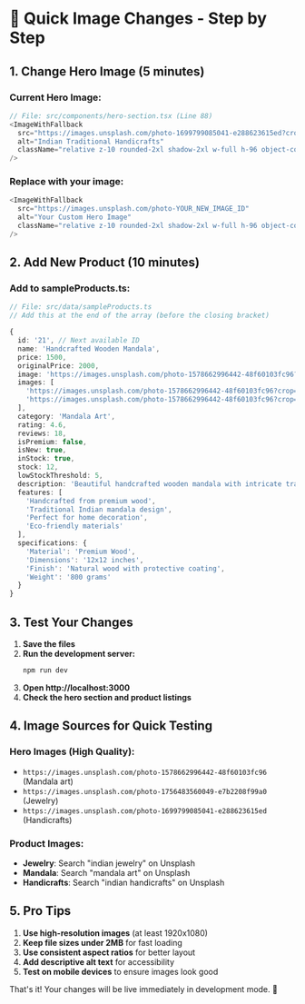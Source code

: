 # 🚀 Quick Image Changes - Step by Step

## **1. Change Hero Image (5 minutes)**

### **Current Hero Image:**
```typescript
// File: src/components/hero-section.tsx (Line 88)
<ImageWithFallback
  src="https://images.unsplash.com/photo-1699799085041-e288623615ed?crop=entropy&cs=tinysrgb&fit=max&fm=jpg&ixid=M3w3Nzg4Nzd8MHwxfHNlYXJjaHwxfHxpbmRpYW4lMjB0cmFkaXRpb25hbCUyMGhhbmRpY3JhZnRzJTIwaGVyb3xlbnwxfHx8fDE3NTkyMzM5MDd8MA&ixlib=rb-4.0&q=80&w=1080"
  alt="Indian Traditional Handicrafts"
  className="relative z-10 rounded-2xl shadow-2xl w-full h-96 object-cover"
/>
```

### **Replace with your image:**
```typescript
<ImageWithFallback
  src="https://images.unsplash.com/photo-YOUR_NEW_IMAGE_ID"
  alt="Your Custom Hero Image"
  className="relative z-10 rounded-2xl shadow-2xl w-full h-96 object-cover"
/>
```

## **2. Add New Product (10 minutes)**

### **Add to sampleProducts.ts:**
```typescript
// File: src/data/sampleProducts.ts
// Add this at the end of the array (before the closing bracket)

{
  id: '21', // Next available ID
  name: 'Handcrafted Wooden Mandala',
  price: 1500,
  originalPrice: 2000,
  image: 'https://images.unsplash.com/photo-1578662996442-48f60103fc96?crop=entropy&cs=tinysrgb&fit=max&fm=jpg&ixid=M3w3Nzg4Nzd8MHwxfHNlYXJjaHwxfHxtYW5kYWxhJTIwYXJ0JTIwd29vZGVufGVufDF8fHx8MTc1OTIzNDQ5MHww&ixlib=rb-4.0&q=80&w=1080',
  images: [
    'https://images.unsplash.com/photo-1578662996442-48f60103fc96?crop=entropy&cs=tinysrgb&fit=max&fm=jpg&ixid=M3w3Nzg4Nzd8MHwxfHNlYXJjaHwxfHxtYW5kYWxhJTIwYXJ0JTIwd29vZGVufGVufDF8fHx8MTc1OTIzNDQ5MHww&ixlib=rb-4.0&q=80&w=1080',
    'https://images.unsplash.com/photo-1578662996442-48f60103fc96?crop=entropy&cs=tinysrgb&fit=max&fm=jpg&ixid=M3w3Nzg4Nzd8MHwxfHNlYXJjaHwxfHxtYW5kYWxhJTIwYXJ0JTIwd29vZGVufGVufDF8fHx8MTc1OTIzNDQ5MHww&ixlib=rb-4.0&q=80&w=1080'
  ],
  category: 'Mandala Art',
  rating: 4.6,
  reviews: 18,
  isPremium: false,
  isNew: true,
  inStock: true,
  stock: 12,
  lowStockThreshold: 5,
  description: 'Beautiful handcrafted wooden mandala with intricate traditional patterns.',
  features: [
    'Handcrafted from premium wood',
    'Traditional Indian mandala design',
    'Perfect for home decoration',
    'Eco-friendly materials'
  ],
  specifications: {
    'Material': 'Premium Wood',
    'Dimensions': '12x12 inches',
    'Finish': 'Natural wood with protective coating',
    'Weight': '800 grams'
  }
}
```

## **3. Test Your Changes**

1. **Save the files**
2. **Run the development server:**
   ```bash
   npm run dev
   ```
3. **Open http://localhost:3000**
4. **Check the hero section and product listings**

## **4. Image Sources for Quick Testing**

### **Hero Images (High Quality):**
- `https://images.unsplash.com/photo-1578662996442-48f60103fc96` (Mandala art)
- `https://images.unsplash.com/photo-1756483560049-e7b2208f99a0` (Jewelry)
- `https://images.unsplash.com/photo-1699799085041-e288623615ed` (Handicrafts)

### **Product Images:**
- **Jewelry**: Search "indian jewelry" on Unsplash
- **Mandala**: Search "mandala art" on Unsplash  
- **Handicrafts**: Search "indian handicrafts" on Unsplash

## **5. Pro Tips**

1. **Use high-resolution images** (at least 1920x1080)
2. **Keep file sizes under 2MB** for fast loading
3. **Use consistent aspect ratios** for better layout
4. **Add descriptive alt text** for accessibility
5. **Test on mobile devices** to ensure images look good

That's it! Your changes will be live immediately in development mode. 🎉
